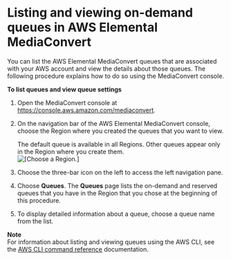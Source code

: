 # Listing and viewing on\-demand queues in AWS Elemental MediaConvert<a name="listing-queues"></a>

You can list the AWS Elemental MediaConvert queues that are associated with your AWS account and view the details about those queues\. The following procedure explains how to do so using the MediaConvert console\.

**To list queues and view queue settings**

1. Open the MediaConvert console at [https://console\.aws\.amazon\.com/mediaconvert](https://console.aws.amazon.com/mediaconvert)\.

1. On the navigation bar of the AWS Elemental MediaConvert console, choose the Region where you created the queues that you want to view\.

   The default queue is available in all Regions\. Other queues appear only in the Region where you create them\.  
![\[Choose a Region.\]](http://docs.aws.amazon.com/mediaconvert/latest/ug/images/regions-list.png)

1. Choose the three\-bar icon on the left to access the left navigation pane\.

1. Choose **Queues**\. The **Queues** page lists the on\-demand and reserved queues that you have in the Region that you chose at the beginning of this procedure\.

1. To display detailed information about a queue, choose a queue name from the list\.

**Note**  
For information about listing and viewing queues using the AWS CLI, see the [AWS CLI command reference](https://awscli.amazonaws.com/v2/documentation/api/latest/reference/mediaconvert/list-queues.html) documentation\.